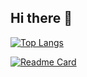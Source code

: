 ## Hi there 👋

<!--
**KINGMINWOO/KINGMINWOO** is a ✨ _special_ ✨ repository because its `README.md` (this file) appears on your GitHub profile.

Here are some ideas to get you started:

- 🔭 I’m currently working on ...
- 🌱 I’m currently learning ...
- 👯 I’m looking to collaborate on ...
- 🤔 I’m looking for help with ...
- 💬 Ask me about ...
- 📫 How to reach me: ...
- 😄 Pronouns: ...
- ⚡ Fun fact: ...
-->
<!--[![KINGMINWOO's GitHub stats](https://github-readme-stats.vercel.app/api?username=KINGMINWOO)](https://github.com/anuraghazra/github-readme-stats)-->

[![Top Langs](https://github-readme-stats.vercel.app/api/top-langs/?username=KINGMINWOO&layout=compact)](https://github.com/anuraghazra/github-readme-stats)

[![Readme Card](https://github-readme-stats.vercel.app/api/pin/?username=KINGMINWOO&repo=intel_1st_miniproject)](https://github.com/KINGMINWOO/intel_1st_miniproject)

